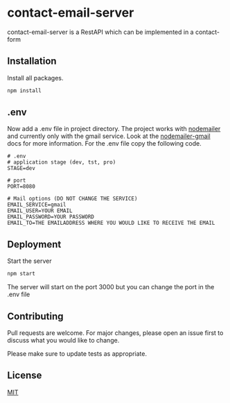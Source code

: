 # contact-email-server

contact-email-server is a RestAPI which can be implemented in a contact-form

## Installation

Install all packages.

```bash
npm install
```

## .env
Now add a .env file in project directory. The project works with [nodemailer](https://nodemailer.com/usage/using-gmail/) and currently only with the gmail service. Look at the [nodemailer-gmail](https://nodemailer.com/usage/using-gmail/) docs for more information. For the .env file copy the following code.

```
# .env 
# application stage (dev, tst, pro)
STAGE=dev

# port
PORT=8080

# Mail options (DO NOT CHANGE THE SERVICE)
EMAIL_SERVICE=gmail
EMAIL_USER=YOUR EMAIL
EMAIL_PASSWORD=YOUR PASSWORD
EMAIL_TO=THE EMAILADDRESS WHERE YOU WOULD LIKE TO RECEIVE THE EMAIL
```

## Deployment
Start the server

```bash
npm start
```

The server will start on the port 3000 but you can change the port in the .env file

## Contributing
Pull requests are welcome. For major changes, please open an issue first to discuss what you would like to change.

Please make sure to update tests as appropriate.

## License
[MIT](https://choosealicense.com/licenses/mit/)
